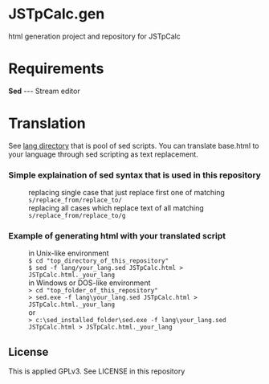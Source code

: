 # JSTpCalc.gen
html generation project and repository for JSTpCalc

# Requirements
**Sed** --- Stream editor

# Translation
See [lang directory](https://github.com/trainbird999/JSTpCalc.gen/tree/master/lang) that is pool of sed scripts.
You can translate base.html to your language through sed scripting as text replacement.
### Simple explaination of sed syntax that is used in this repository
<dl>
  <dd>replacing single case that just replace first one of matching</dd>
  <dd><code>s/replace_from/replace_to/</code></dd>
  <dd> replacing all cases which replace text of all matching</dd>
  <dd><code>s/replace_from/replace_to/g</code></dd>
</dl>

### Example of generating html with your translated script
<dl>
  <dd>in Unix-like environment</dd>
  <dd><code>$ cd "top_directory_of_this_repository"</code></dd>
  <dd><code>$ sed -f lang/your_lang.sed JSTpCalc.html > JSTpCalc.html._your_lang</code></dd>
  <dd>in Windows or DOS-like environment</dd>
  <dd><code>> cd "top_folder_of_this_repository"</code></dd>
  <dd><code>> sed.exe -f lang\your_lang.sed JSTpCalc.html > JSTpCalc.html._your_lang</code></dd>
  <dd>or</dd>
  <dd><code>> c:\sed_installed_folder\sed.exe -f lang\your_lang.sed JSTpCalc.html > JSTpCalc.html._your_lang</code></dd>
</dl>

## License
This is applied GPLv3. See LICENSE in this repository
